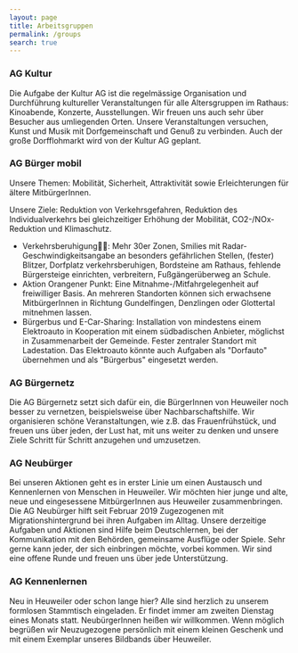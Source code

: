 ```yaml
---
layout: page
title: Arbeitsgruppen
permalink: /groups
search: true
---
```


### AG Kultur

Die Aufgabe der Kultur AG ist die regelmässige Organisation und Durchführung kultureller Veranstaltungen für alle Altersgruppen im Rathaus: Kinoabende, Konzerte, Ausstellungen. Wir freuen uns auch sehr über Besucher aus umliegenden Orten. Unsere Veranstaltungen versuchen, Kunst und Musik mit Dorfgemeinschaft und Genuß zu verbinden. Auch der große Dorfflohmarkt wird von der Kultur AG geplant. 

### AG Bürger mobil

Unsere Themen: Mobilität, Sicherheit, Attraktivität sowie Erleichterungen für ältere MitbürgerInnen. 

Unsere Ziele: Reduktion von Verkehrsgefahren, Reduktion des Individualverkehrs bei gleichzeitiger Erhöhung der Mobilität, CO2-/NOx-Reduktion und Klimaschutz.

* Verkehrsberuhigung: Mehr 30er Zonen, Smilies mit Radar-Geschwindigkeitsangabe an besonders gefährlichen Stellen, (fester) Blitzer, Dorfplatz verkehrsberuhigen, Bordsteine am Rathaus, fehlende Bürgersteige einrichten, verbreitern, Fußgängerüberweg an Schule.
* Aktion Orangener Punkt: Eine Mitnahme-/Mitfahrgelegenheit auf freiwilliger Basis. An mehreren Standorten können sich erwachsene MitbürgerInnen in Richtung Gundelfingen, Denzlingen oder Glottertal mitnehmen lassen. 
* Bürgerbus und E-Car-Sharing: Installation von mindestens einem Elektroauto in Kooperation mit einem südbadischen Anbieter, möglichst in Zusammenarbeit der Gemeinde. Fester zentraler Standort mit Ladestation. Das Elektroauto könnte auch Aufgaben als "Dorfauto" übernehmen und als "Bürgerbus" eingesetzt werden.

### AG Bürgernetz

Die AG Bürgernetz setzt sich dafür ein, die BürgerInnen von Heuweiler noch besser zu vernetzen, beispielsweise über Nachbarschaftshilfe. Wir organisieren schöne Veranstaltungen, wie z.B. das Frauenfrühstück, und freuen uns über jeden, der Lust hat, mit uns weiter zu denken und unsere Ziele Schritt für Schritt anzugehen und umzusetzen. 

### AG Neubürger

Bei unseren Aktionen geht es in erster Linie um einen Austausch und Kennenlernen von Menschen in Heuweiler. Wir möchten hier junge und alte, neue und eingesessene MitbürgerInnen aus Heuweiler zusammenbringen. Die AG Neubürger hilft seit Februar 2019 Zugezogenen mit Migrationshintergrund bei ihren Aufgaben im Alltag. Unsere derzeitige Aufgaben und Aktionen sind Hilfe beim Deutschlernen, bei der Kommunikation mit den Behörden, gemeinsame Ausflüge oder Spiele. 
Sehr gerne kann jeder, der sich einbringen möchte, vorbei kommen. Wir sind eine offene Runde und freuen uns über jede Unterstützung.

### AG Kennenlernen

Neu in Heuweiler oder schon lange hier? Alle sind herzlich zu unserem formlosen Stammtisch eingeladen. Er findet immer am zweiten Dienstag eines Monats statt. 
NeubürgerInnen heißen wir willkommen. Wenn möglich begrüßen wir Neuzugezogene persönlich mit einem kleinen Geschenk und mit einem Exemplar unseres Bildbands über Heuweiler.

